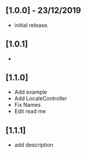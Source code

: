 ## [1.0.0] - 23/12/2019

- initial release.

## [1.0.1]

-

## [1.1.0]

- Add example
- Add LocaleController
- Fix Names
- Edit read me

## [1.1.1]

- add description
